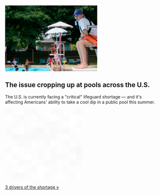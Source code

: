 
![The issue cropping up at pools across the U.S.](./20220709055849.png)
## The issue cropping up at pools across the U.S.

The U.S. is currently facing a "critical" lifeguard shortage — and it's affecting Americans' ability to take a cool dip in a public pool this summer.

![pic](../square_bg.png)

[3 drivers of the shortage »](https://www.yahoo.com/finance/news/3-drivers-critical-lifeguard-shortage-200905442.html)
